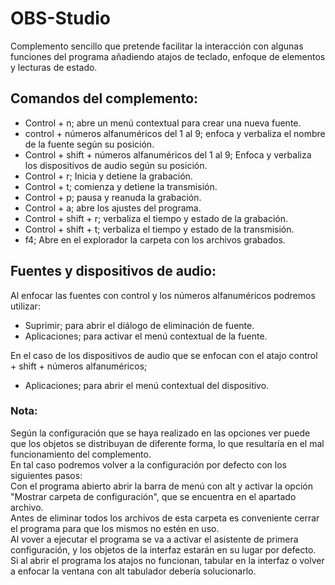 # OBS-Studio

Complemento sencillo que pretende facilitar la interacción con algunas funciones del programa añadiendo atajos de teclado, enfoque de elementos y lecturas de estado.

## Comandos del complemento:

* Control + n; abre un menú contextual para crear una nueva fuente.
* control + números alfanuméricos del 1 al 9; enfoca y verbaliza el nombre de la fuente según su posición.
* Control + shift + números alfanuméricos del 1 al 9; Enfoca y verbaliza los dispositivos de audio según su posición.
* Control + r; Inicia y detiene la grabación.
* Control + t; comienza y detiene la transmisión.
* Control + p; pausa y reanuda la grabación.
* Control + a; abre los ajustes del programa.
* Control + shift + r; verbaliza el tiempo y estado de la grabación.
* Control + shift + t; verbaliza el tiempo y estado de la transmisión.
* f4; Abre en el explorador la carpeta con los archivos grabados.

## Fuentes y dispositivos de audio:
Al enfocar las fuentes con control y los números alfanuméricos podremos utilizar:  

* Suprimir; para abrir el diálogo de eliminación de fuente.  
* Aplicaciones; para activar el menú contextual de la fuente.

En el caso de los dispositivos de audio que se enfocan con el atajo control + shift + números alfanuméricos;  

* Aplicaciones; para abrir el menú contextual del dispositivo.

### Nota:
Según la configuración que se haya realizado en las opciones ver puede que los objetos se distribuyan de diferente forma, lo que resultaría en el mal funcionamiento del complemento.  
En tal caso podremos volver a la configuración por defecto con los siguientes pasos:  
 Con el programa abierto abrir la barra de menú con alt y activar la opción "Mostrar carpeta de configuración", que se encuentra  en el apartado archivo.  
 Antes de eliminar todos los archivos de esta carpeta es conveniente cerrar el programa para que los mismos no estén en uso.  
 Al vover a ejecutar el programa se va a activar el asistente de primera configuración, y los objetos de la interfaz estarán en su lugar por defecto.  
Si al abrir el programa los atajos no funcionan, tabular en la interfaz o volver a enfocar la ventana con alt tabulador debería solucionarlo.
